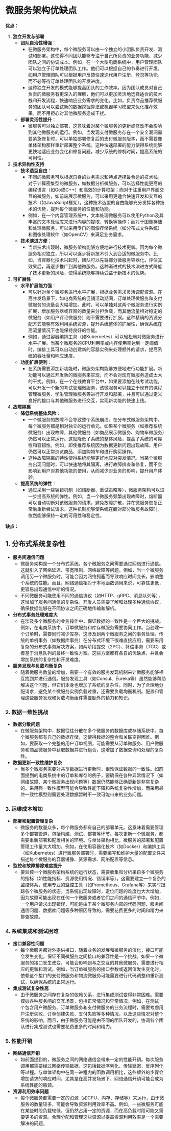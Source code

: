 # 微服务架构优缺点

**优点：**

1. **独立开发与部署**
    - **团队自治性增强**：
        - 在微服务架构中，每个微服务可以由一个独立的小团队负责开发、测试和部署。这使得不同团队能够专注于自己所负责的业务功能，减少团队之间的协调成本。例如，在一个大型电商系统中，用户管理团队可以独立于订单处理团队工作。他们可以根据自己的节奏进行开发，如用户管理团队可以根据用户反馈快速迭代用户注册、登录等功能，而不必等待订单处理团队的开发进度。
        - 这种独立开发的模式能够提高团队的工作效率。因为团队成员对自己负责的微服务有更深入的理解，他们可以更加灵活地选择适合的技术栈和开发流程，快速响应业务需求的变化。比如，负责商品推荐微服务的团队可以尝试新的数据挖掘算法或机器学习模型来优化推荐效果，而不用担心对其他微服务造成干扰。
    - **部署灵活性提升**：
        - 微服务可以独立部署，这意味着对某个微服务的更新或修改不会影响到其他微服务的运行。例如，当发现支付微服务存在一个安全漏洞需要紧急修复时，可以单独部署修复后的支付微服务版本，而不需要像单体架构那样重新部署整个系统。这种快速部署的能力使得系统能够更快地适应业务变化和修复问题，减少系统的停机时间，提高系统的可用性。
2. **技术异构性支持**
    - **技术选型自由**：
        - 不同的微服务可以根据自身的业务需求和特点选择最合适的技术栈。对于计算密集型的微服务，如数据分析微服务，可以选择性能更高的编程语言（如Go或C++）和高效的计算框架；而对于注重用户界面交互的微服务，如前端展示微服务，可以采用更适合快速开发和交互的技术（如JavaScript框架）。这种技术选型的自由能够充分发挥各种技术的优势，提升每个微服务的性能和功能。
        - 例如，在一个内容管理系统中，文本处理微服务可以使用Python及其丰富的文本处理库来进行内容的提取、转换等操作；而对于图像存储和处理微服务，可以采用专门的图像存储系统（如分布式文件系统）和图像处理软件（如OpenCV）来满足业务需求。
    - **技术演进方便**：
        - 当新技术出现时，微服务架构能够方便地进行技术更新。因为每个微服务相对独立，所以可以逐步将新技术引入到合适的微服务中。比如，当容器化技术兴起时，团队可以先将部分微服务容器化，评估其效果后，再逐步推广到其他微服务。这种渐进式的技术演进方式降低了技术更新的风险，使得系统能够持续受益于新技术的优势。
3. **可扩展性**
    - **水平扩展能力强**：
        - 可以针对单个微服务进行水平扩展，根据业务需求灵活调配资源。在高并发场景下，如电商系统的促销活动期间，订单处理微服务和支付微服务的流量会大幅增加。此时，可以单独对这两个微服务进行实例扩展，增加服务器或容器的数量来分担负载，而其他流量相对稳定的微服务（如用户评论微服务）则不需要进行扩展。这种精确的资源分配方式能够有效利用系统资源，提升系统整体的扩展性，确保系统在高流量情况下也能保持良好的性能。
        - 例如，通过容器编排工具（如Kubernetes）可以轻松地对微服务进行水平扩展。当某个微服务的CPU利用率或内存使用率达到一定阈值时，编排工具可以自动创建新的容器实例来处理额外的请求，提高系统的吞吐量和响应速度。
    - **功能扩展便利**：
        - 在系统需要添加新功能时，微服务架构能够方便地进行功能扩展。新功能可以通过开发新的微服务来实现，而不会对现有微服务造成太大的干扰。例如，在一个在线教育平台中，如果要添加在线考试功能，可以开发一个新的考试管理微服务，该微服务可以独立于现有的课程管理微服务、学生管理微服务等进行开发和部署，并且可以通过定义良好的接口与其他微服务进行交互，实现新功能的快速上线。
4. **故障隔离**
    - **降低系统整体风险**：
        - 一个微服务的故障不会导致整个系统崩溃。在分布式微服务架构中，每个微服务都是相对独立的运行单元。如果某个微服务（如推荐系统微服务）出现故障，其他微服务（如商品展示微服务、购物车微服务）仍然可以正常运行。这就降低了系统的整体风险，提高了系统的可靠性和容错性。例如，即使推荐系统因为数据更新问题出现故障，用户仍然可以正常浏览商品、添加购物车和进行购买操作。
        - 这种故障隔离的特性使得系统能够更好地应对突发情况。当某个微服务出现问题时，可以快速地将其隔离，进行故障排查和修复，而不会影响到用户对其他功能的使用，从而减少对业务的影响，提升用户体验。
    - **提高系统的弹性**：
        - 通过采用一些容错机制（如熔断器、重试策略等），微服务架构可以进一步提高系统的弹性。例如，当一个微服务频繁出现故障时，熔断器可以自动切断对该微服务的请求，避免故障扩散，并在微服务恢复正常后重新尝试请求。这种机制能够使系统在面对部分微服务故障时，依然能够保持一定的可用性和稳定性。

**缺点：**

## 1. 分布式系统复杂性

- **服务间通信问题**
  - 微服务架构是一个分布式系统，各个微服务之间需要通过网络进行通信。这就引入了网络延迟、带宽限制、网络故障等问题。例如，当一个微服务调用另一个微服务时，可能会因为网络拥塞而导致响应时间变长，影响整个系统的性能。而且，网络通信相对于本地函数调用来说，可靠性更低，更容易出现通信中断的情况。
  - 不同微服务可能使用不同的通信协议（如HTTP、gRPC、消息队列等），这增加了服务间通信的复杂性。开发人员需要了解和处理多种通信协议，确保数据能够在不同协议之间正确地传输和解析。
- **分布式事务处理难度大**
  - 在涉及多个微服务的业务操作中，保证数据的一致性是一个巨大的挑战。例如，在电商系统中，订单微服务和库存微服务需要协同工作。当创建一个订单时，需要同时减少库存，这涉及到两个微服务之间的事务处理。传统的单机事务（如数据库事务）在分布式环境下很难直接应用，需要采用复杂的分布式事务解决方案，如两阶段提交（2PC）、补偿事务（TCC）或者基于消息队列的最终一致性方案。这些方案都有各自的优缺点，并且会增加系统的复杂性和开发难度。
- **服务发现与负载均衡复杂**
  - 随着微服务数量的增加，需要一个有效的服务发现机制来让微服务能够相互找到并进行通信。服务发现工具（如Consul、Eureka等）虽然能够帮助解决这个问题，但它们本身也增加了系统的复杂性。同时，为了合理地分配请求，避免某个微服务实例负载过重，还需要负载均衡机制。配置和管理这些服务发现和负载均衡组件需要额外的精力和知识。

### 2. 数据一致性挑战

- **数据分散问题**
  - 在微服务架构中，数据往往分散在多个微服务的数据库或存储系统中。每个微服务都有自己的数据存储，这使得数据的整合和关联变得困难。例如，要获取一个完整的用户订单视图，可能需要从订单微服务、用户微服务和商品微服务中获取数据并进行组合，这增加了数据查询和处理的复杂性。
- **数据更新一致性维护复杂**
  - 当多个微服务需要对共享数据进行更新时，很难保证数据的一致性。如前面提到的电商系统中的订单和库存的例子，要确保在各种异常情况下（如网络故障、某个微服务出现问题等）数据仍然能够正确更新是非常复杂的。采用强一致性模型可能会导致性能下降和系统复杂性增加，而采用最终一致性模型则需要处理数据暂时不一致可能带来的业务问题。

### 3. 运维成本增加

- **部署和配置管理复杂**
  - 微服务的数量众多，每个微服务都有自己的部署单元。这意味着需要管理多个部署管道，包括构建、测试、部署等环节。每次更新一个微服务，都需要重新部署和配置相关的环境。与单体架构相比，微服务的部署和配置管理工作量大大增加。例如，在使用容器化技术（如Docker）和编排工具（如Kubernetes）进行微服务部署时，需要编写和维护大量的配置文件来描述每个微服务的容器镜像、资源需求、网络配置等信息。
- **监控和故障排除难度提升**
  - 要监控一个微服务架构系统的运行状态，需要收集和分析来自多个微服务的指标（如性能指标、资源使用情况、错误率等）。这需要建立一个复杂的监控体系，使用专业的监控工具（如Prometheus、Grafana等）来实时跟踪各个微服务的状态。当系统出现故障时，定位问题的难度也大大增加，因为故障可能出现在任何一个微服务或者它们之间的通信环节中。例如，一个用户请求出现错误，可能是由于某个微服务内部的代码问题、服务间通信问题、数据库问题等多种原因导致的，需要花费更多的时间和精力来排查故障。

### 4. 系统集成和测试困难

- **接口兼容性问题**
  - 每个微服务都对外提供接口，随着业务的发展和微服务的演化，接口可能会发生变化。保证不同微服务之间接口的兼容性是一个挑战。如果一个微服务的接口发生改变，可能会影响到与之交互的其他微服务，需要进行相应的更新和测试。例如，当订单微服务的接口参数或返回值发生变化时，依赖这个接口的支付微服务和物流微服务可能需要进行代码调整和重新测试，以确保系统的正常运行。
- **集成测试复杂性高**
  - 由于微服务之间存在复杂的依赖关系，进行集成测试变得非常困难。需要模拟各种服务间的交互场景，包括正常情况和异常情况。例如，在测试一个包含用户微服务、订单微服务和支付微服务的业务流程时，需要考虑用户注册失败、订单创建失败、支付失败等多种情况，以及这些情况对整个系统的影响。而且，由于微服务可能是由不同的团队开发的，协调各个团队进行集成测试也需要花费更多的时间和精力。

### 5. 性能开销

- **网络通信开销**
  - 如前面提到的，微服务之间的网络通信会带来一定的性能开销。每次服务调用都需要经过网络传输数据，这包括数据序列化、传输延迟、反序列化等过程。与单体架构中在同一进程内的函数调用相比，这些额外的步骤会增加请求的响应时间，尤其是在高并发场景下，网络通信开销可能会成为系统性能的瓶颈。
- **资源利用效率问题**
  - 每个微服务都需要一定的资源（如CPU、内存、存储等）来运行，由于微服务的数量较多，可能会导致资源利用效率不高。例如，一些微服务可能在某些时段负载较低，但仍然占用一定的资源，而在高负载时段可能又需要更多的资源。合理分配和管理这些资源以提高资源利用效率是一个需要解决的问题。

